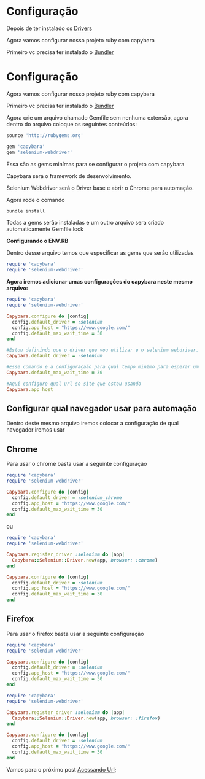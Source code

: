 # Configuração

Depois de ter instalado os [Drivers](https://github.com/brunobatista25/best_archer/blob/master/tests/Capybara/02-instalando_drivers.md)

Agora vamos configurar nosso projeto ruby com capybara

Primeiro vc precisa ter instalado o [Bundler](https://github.com/brunobatista25/best_archer/blob/master/tests/Bundler/01-introducao_bundler.md)

# Configuração

Agora vamos configurar nosso projeto ruby com capybara

Primeiro vc precisa ter instalado o [Bundler](https://github.com/brunobatista25/best_archer/blob/master/tests/Bundler/01-introducao_bundler.md)


Agora crie um arquivo  chamado Gemfile sem nenhuma extensão, agora dentro do arquivo coloque os seguintes conteúdos:

```ruby
source 'http://rubygems.org'

gem 'capybara'
gem 'selenium-webdriver'
```

Essa são as gems minímas para se configurar o projeto com capybara

Capybara será o framework de desenvolvimento.

Selenium Webdriver será o Driver base e abrir o Chrome para automação.

Agora rode o comando

```ruby
bundle install
```

Todas a gems serão instaladas e um outro arquivo sera criado automaticamente Gemfile.lock

 **Configurando o ENV.RB**

Dentro desse arquivo temos que especificar as gems que serão utilizadas

```ruby
require 'capybara'
require 'selenium-webdriver'
```

 **Agora iremos adicionar umas configurações do capybara neste mesmo arquivo:**

```ruby
require 'capybara'
require 'selenium-webdriver'

Capybara.configure do |config|
  config.default_driver = :selenium
  config.app_host = "https://www.google.com/"
  config.default_max_wait_time = 30
end
```

```ruby
#Estou definindo que o driver que vou utilizar e o selenium webdriver.
Capybara.default_driver = :selenium 
```

```ruby
#Esse comando e a configuraçaão para qual tempo minímo para esperar um elemento na tela
Capybara.default_max_wait_time = 30 
```

```ruby
#Aqui configuro qual url so site que estou usando
Capybara.app_host
```

## Configurar qual navegador  usar para automação

Dentro deste mesmo arquivo iremos colocar a configuração de qual navegador iremos usar

## Chrome


Para usar o chrome basta usar a seguinte configuração

```ruby
require 'capybara'
require 'selenium-webdriver'

Capybara.configure do |config|
  config.default_driver = :selenium_chrome
  config.app_host = "https://www.google.com/"
  config.default_max_wait_time = 30
end
```

ou

```ruby
require 'capybara'
require 'selenium-webdriver'

Capybara.register_driver :selenium do |app|
  Capybara::Selenium::Driver.new(app, browser: :chrome)
end

Capybara.configure do |config|
  config.default_driver = :selenium
  config.app_host = "https://www.google.com/"
  config.default_max_wait_time = 30
end

```

## Firefox

Para usar o firefox basta usar a seguinte configuração

```ruby
require 'capybara'
require 'selenium-webdriver'

Capybara.configure do |config|
  config.default_driver = :selenium
  config.app_host = "https://www.google.com/"
  config.default_max_wait_time = 30
end
```

```ruby
require 'capybara'
require 'selenium-webdriver'

Capybara.register_driver :selenium do |app|
  Capybara::Selenium::Driver.new(app, browser: :firefox)
end

Capybara.configure do |config|
  config.default_driver = :selenium
  config.app_host = "https://www.google.com/"
  config.default_max_wait_time = 30
end
```

Vamos para o próximo post [Acessando Url](https://github.com/brunobatista25/best_archer/blob/master/tests/Capybara/04-acessando_url.md);
